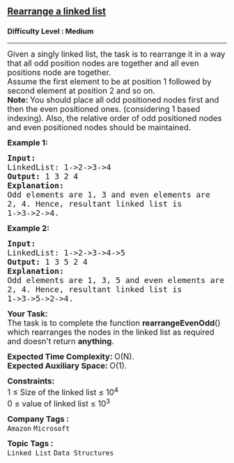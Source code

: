 <h2><a href="https://practice.geeksforgeeks.org/problems/rearrange-a-linked-list/1">Rearrange a linked list</a></h2><h3>Difficulty Level : Medium</h3><hr><div class="problems_problem_content__Xm_eO"><p><span style="font-size:18px">Given a singly linked list, the task is to rearrange it in a way that all odd position nodes are together and all even positions node are together.<br>
Assume the first element to be at position 1 followed by second element at position 2 and so on.<br>
<strong>Note: </strong>You should place all odd positioned nodes first and then the even positioned ones. (considering 1 based indexing). Also, the relative order of odd positioned nodes and even positioned nodes should be maintained.</span></p>

<p><span style="font-size:18px"><strong>Example 1:</strong></span></p>

<pre><span style="font-size:18px"><strong>Input:
</strong>LinkedList: 1-&gt;2-&gt;3-&gt;4
<strong>Output: </strong>1 3 2 4 
<strong>Explanation: </strong>
Odd elements are 1, 3 and even elements are 
2, 4. Hence, resultant linked list is 
1-&gt;3-&gt;2-&gt;4.</span>
</pre>

<p><span style="font-size:18px"><strong>Example 2:</strong></span></p>

<pre><span style="font-size:18px"><strong>Input:
</strong>LinkedList: 1-&gt;2-&gt;3-&gt;4-&gt;5
<strong>Output: </strong>1 3 5 2 4 
<strong>Explanation:</strong> 
Odd elements are 1, 3, 5 and even elements are
2, 4. Hence, resultant linked list is
1-&gt;3-&gt;5-&gt;2-&gt;4.</span>
</pre>

<p><span style="font-size:18px"><strong>Your Task:</strong><br>
The task is to complete the function&nbsp;<strong>rearrangeEvenOdd</strong>() which rearranges the nodes in the linked list as required and doesn't return <strong>anything</strong>.</span></p>

<p><span style="font-size:18px"><strong>Expected Time Complexity:&nbsp;</strong>O(N).<br>
<strong>Expected Auxiliary Space:&nbsp;</strong>O(1).</span></p>

<p><span style="font-size:18px"><strong>Constraints:</strong><br>
1 ≤ Size of the linked list&nbsp;≤ 10<sup>4</sup><br>
0 ≤ value of linked list ≤ 10<sup>3</sup></span></p>
</div><p><span style=font-size:18px><strong>Company Tags : </strong><br><code>Amazon</code>&nbsp;<code>Microsoft</code>&nbsp;<br><p><span style=font-size:18px><strong>Topic Tags : </strong><br><code>Linked List</code>&nbsp;<code>Data Structures</code>&nbsp;